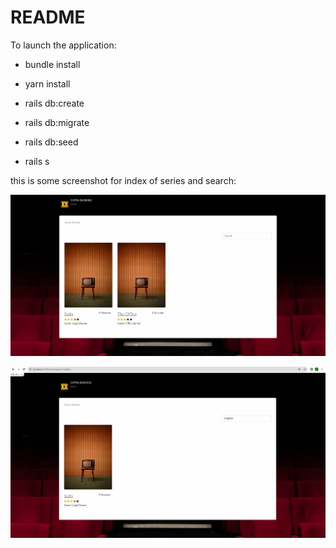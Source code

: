 # README


To launch the application:

* bundle install

* yarn install

* rails db:create

* rails db:migrate

* rails db:seed

* rails s

this is some screenshot for index of series and search:

![Alt text](/public/readme/capt1.png?raw=true "Serie index")

![Alt text](/public/readme/capt2.png?raw=true "Search serie index")


